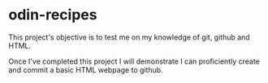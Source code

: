 # odin-recipes

This project's objective is to test me on my knowledge of git, github and HTML.

Once I've completed this project I will demonstrate I can proficiently create and commit a basic HTML webpage to github.
